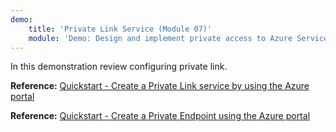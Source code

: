 ```yaml
---
demo:
    title: 'Private Link Service (Module 07)'
    module: 'Demo: Design and implement private access to Azure Services'
---
```

In this demonstration review configuring private link. 

**Reference:** [Quickstart - Create a Private Link service by using the Azure portal](https://learn.microsoft.com/azure/private-link/create-private-link-service-portal)

**Reference:** [Quickstart - Create a Private Endpoint using the Azure portal](https://learn.microsoft.com/azure/private-link/create-private-endpoint-portal)

